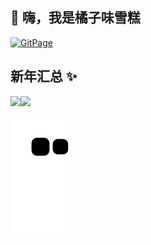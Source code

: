 ## 👋 嗨，我是橘子味雪糕

[![GitPage](https://img.shields.io/badge/GitPagePage-webstep-blueviolet?style=for-the-badge&logo=github&color=fd79a8)](https://github.com/liumuge)



## 新年汇总 ✨

<img align="" height="137px" src="https://github-readme-stats.vercel.app/api?username=lcopilot&hide_title=true&hide_border=false&show_icons=true&include_all_commits=true&line_height=21&locale=cn" /><img align="" height="137px" src="https://github-readme-stats.vercel.app/api/top-langs/?username=lcopilot&hide_title=true&hide_border=false&layout=compact&locale=cn" />

![Snake](https://github.com/lcopilot/lcopilot/blob/snake/github-contribution-grid-snake.svg?raw=true)
